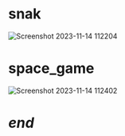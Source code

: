 # snak
![Screenshot 2023-11-14 112204](https://github.com/shahriyar-ahmadian/python_class/assets/140905807/a55e1895-e5f4-4588-969e-a5633cd1e3df)

# space_game
![Screenshot 2023-11-14 112402](https://github.com/shahriyar-ahmadian/python_class/assets/140905807/a13ea828-4cdb-41e0-a4af-c720ed71e45a)

#          *end*        #
